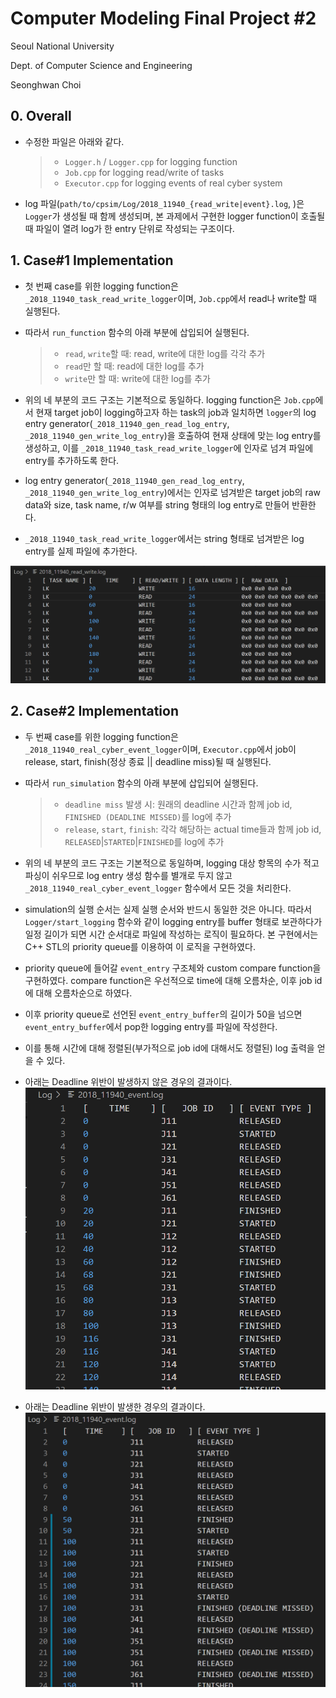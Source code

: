 # Computer Modeling Final Project #2

Seoul National University

Dept. of Computer Science and Engineering

Seonghwan Choi

## 0. Overall
- 수정한 파일은 아래와 같다.
  > - `Logger.h` / `Logger.cpp` for logging function
  > - `Job.cpp` for logging read/write of tasks
  > - `Executor.cpp` for logging events of real cyber system

- log 파일(`path/to/cpsim/Log/2018_11940_{read_write|event}.log`, )은 `Logger`가 생성될 때 함께 생성되며, 본 과제에서 구현한 logger function이 호출될 때 파일이 열려 log가 한 entry 단위로 작성되는 구조이다.


## 1. Case#1 Implementation

- 첫 번째 case를 위한 logging function은 `_2018_11940_task_read_write_logger`이며, `Job.cpp`에서 read나 write할 때 실행된다.
- 따라서 `run_function` 함수의 아래 부분에 삽입되어 실행된다.

  > - `read`, `write`할 때: read, write에 대한 log를 각각 추가
  > - `read`만 할 때: read에 대한 log를 추가
  > - `write`만 할 때: write에 대한 log를 추가

- 위의 네 부분의 코드 구조는 기본적으로 동일하다. logging function은 `Job.cpp`에서 현재 target job이 logging하고자 하는 task의 job과 일치하면 `logger`의 log entry generator(`_2018_11940_gen_read_log_entry`, `_2018_11940_gen_write_log_entry`)을 호출하여 현재 상태에 맞는 log entry를 생성하고, 이를 `_2018_11940_task_read_write_logger`에 인자로 넘겨 파일에 entry를 추가하도록 한다.
- log entry generator(`_2018_11940_gen_read_log_entry`, `_2018_11940_gen_write_log_entry`)에서는 인자로 넘겨받은 target job의 raw data와 size, task name, r/w 여부를 string 형태의 log entry로 만들어 반환한다.
- `_2018_11940_task_read_write_logger`에서는 string 형태로 넘겨받은 log entry를 실제 파일에 추가한다.

![rimg0](./rimg0.png)

## 2. Case#2 Implementation

- 두 번째 case를 위한 logging function은 `_2018_11940_real_cyber_event_logger`이며, `Executor.cpp`에서 job이 release, start, finish(정상 종료 || deadline miss)될 때 실행된다.
- 따라서 `run_simulation` 함수의 아래 부분에 삽입되어 실행된다.

  > - `deadline miss` 발생 시: 원래의 deadline 시간과 함께 job id, `FINISHED (DEADLINE MISSED)`를 log에 추가
  > - `release`, `start`, `finish`: 각각 해당하는 actual time들과 함께 job id, `RELEASED`|`STARTED`|`FINISHED`를 log에 추가

- 위의 네 부분의 코드 구조는 기본적으로 동일하며, logging 대상 항목의 수가 적고 파싱이 쉬우므로 log entry 생성 함수를 별개로 두지 않고 `_2018_11940_real_cyber_event_logger` 함수에서 모든 것을 처리한다.
- simulation의 실행 순서는 실제 실행 순서와 반드시 동일한 것은 아니다. 따라서 `Logger/start_logging` 함수와 같이 logging entry를 buffer 형태로 보관하다가 일정 길이가 되면 시간 순서대로 파일에 작성하는 로직이 필요하다. 본 구현에서는 C++ STL의 priority queue를 이용하여 이 로직을 구현하였다.
- priority queue에 들어갈 `event_entry` 구조체와 custom compare function을 구현하였다. compare function은 우선적으로 time에 대해 오름차순, 이후 job id에 대해 오름차순으로 하였다.
- 이후 priority queue로 선언된 `event_entry_buffer`의 길이가 50을 넘으면 `event_entry_buffer`에서 pop한 logging entry를 파일에 작성한다.
- 이를 통해 시간에 대해 정렬된(부가적으로 job id에 대해서도 정렬된) log 출력을 얻을 수 있다.

- 아래는 Deadline 위반이 발생하지 않은 경우의 결과이다.
![rimg1](./rimg1.png)

- 아래는 Deadline 위반이 발생한 경우의 결과이다.
![rimg2](./rimg2.png)
